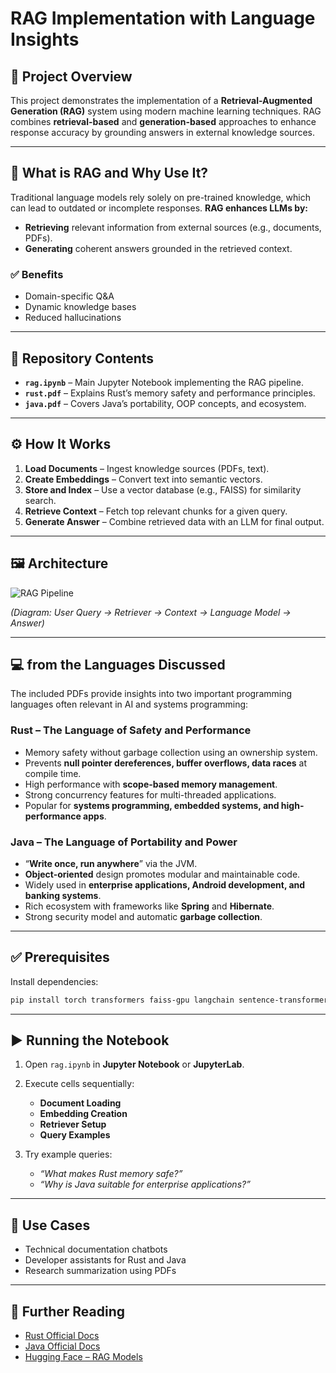 # **RAG Implementation with Language Insights**

## 📌 **Project Overview**

This project demonstrates the implementation of a **Retrieval-Augmented Generation (RAG)** system using modern machine learning techniques.
RAG combines **retrieval-based** and **generation-based** approaches to enhance response accuracy by grounding answers in external knowledge sources.

---

## 🧠 **What is RAG and Why Use It?**

Traditional language models rely solely on pre-trained knowledge, which can lead to outdated or incomplete responses.
**RAG enhances LLMs by:**

* **Retrieving** relevant information from external sources (e.g., documents, PDFs).
* **Generating** coherent answers grounded in the retrieved context.

### ✅ **Benefits**

* Domain-specific Q\&A
* Dynamic knowledge bases
* Reduced hallucinations

---

## 📂 **Repository Contents**

* **`rag.ipynb`** – Main Jupyter Notebook implementing the RAG pipeline.
* **`rust.pdf`** – Explains Rust’s memory safety and performance principles.
* **`java.pdf`** – Covers Java’s portability, OOP concepts, and ecosystem.

---

## ⚙️ **How It Works**

1. **Load Documents** – Ingest knowledge sources (PDFs, text).
2. **Create Embeddings** – Convert text into semantic vectors.
3. **Store and Index** – Use a vector database (e.g., FAISS) for similarity search.
4. **Retrieve Context** – Fetch top relevant chunks for a given query.
5. **Generate Answer** – Combine retrieved data with an LLM for final output.

---

## 🖼 **Architecture**

![RAG Pipeline](https://raw.githubusercontent.com/openai/gpt-arch-diagrams/main/rag_pipeline_example.png)

*(Diagram: User Query → Retriever → Context → Language Model → Answer)*

---

## 💻 **from the Languages Discussed**

The included PDFs provide insights into two important programming languages often relevant in AI and systems programming:

### **Rust – The Language of Safety and Performance**

* Memory safety without garbage collection using an ownership system.
* Prevents **null pointer dereferences, buffer overflows, data races** at compile time.
* High performance with **scope-based memory management**.
* Strong concurrency features for multi-threaded applications.
* Popular for **systems programming, embedded systems, and high-performance apps**.

### **Java – The Language of Portability and Power**

* “**Write once, run anywhere**” via the JVM.
* **Object-oriented** design promotes modular and maintainable code.
* Widely used in **enterprise applications, Android development, and banking systems**.
* Rich ecosystem with frameworks like **Spring** and **Hibernate**.
* Strong security model and automatic **garbage collection**.

---

## ✅ **Prerequisites**

Install dependencies:

```bash
pip install torch transformers faiss-gpu langchain sentence-transformers
```

---

## ▶️ **Running the Notebook**

1. Open `rag.ipynb` in **Jupyter Notebook** or **JupyterLab**.
2. Execute cells sequentially:

   * **Document Loading**
   * **Embedding Creation**
   * **Retriever Setup**
   * **Query Examples**
3. Try example queries:

   * *“What makes Rust memory safe?”*
   * *“Why is Java suitable for enterprise applications?”*

---

## 📌 **Use Cases**

* Technical documentation chatbots
* Developer assistants for Rust and Java
* Research summarization using PDFs

---

## 📖 **Further Reading**

* [Rust Official Docs](https://www.rust-lang.org/)
* [Java Official Docs](https://docs.oracle.com/javase/)
* [Hugging Face – RAG Models](https://huggingface.co/docs/transformers/model_doc/rag)
